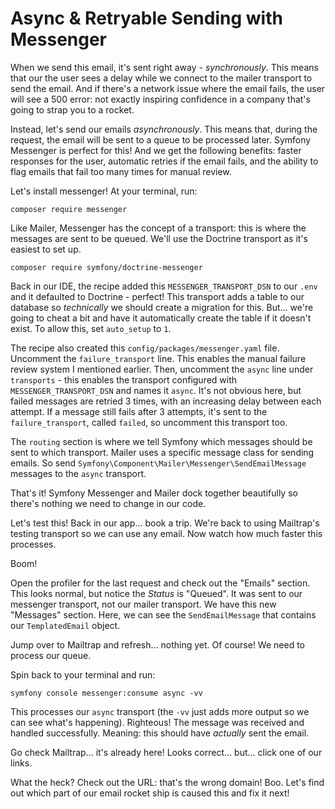# Async & Retryable Sending with Messenger

When we send this email, it's sent right away -
*synchronously*. This means that our the user sees a delay while we connect to the
mailer transport to send the email. And if there's a network issue where the email
fails, the user will see a 500 error: not exactly inspiring confidence in a company
that's going to strap you to a rocket.

Instead, let's send our emails *asynchronously*. This means that, during the
request, the email will be sent to a queue to be processed later. Symfony Messenger
is perfect for this! And we get the following benefits: faster responses for the user,
automatic retries if the email fails, and the ability to flag emails that fail too
many times for manual review.

Let's install messenger! At your terminal, run:

```terminal
composer require messenger
```

Like Mailer, Messenger has the concept of a transport: this is where the messages are
sent to be queued. We'll use the
Doctrine transport as it's easiest to set up.

```terminal
composer require symfony/doctrine-messenger
```

Back in our IDE, the recipe added this `MESSENGER_TRANSPORT_DSN` to our `.env`
and it defaulted to Doctrine - perfect! This transport adds a table to our database
so *technically* we should create a migration for this. But... we're going to cheat a bit
and have it automatically create the table if it doesn't exist. To allow this, set
`auto_setup` to `1`.

The recipe also created this `config/packages/messenger.yaml` file. Uncomment
the `failure_transport` line. This enables the manual failure review system I mentioned
earlier. Then, uncomment the `async` line under `transports` - this enables the transport
configured with `MESSENGER_TRANSPORT_DSN` and names it `async`. It's not obvious here,
but failed messages are retried 3 times, with an increasing delay
between each attempt. If a message still fails after 3 attempts, it's sent to the
`failure_transport`, called `failed`, so uncomment this transport too.

The `routing` section is where we tell Symfony which messages should be sent to which
transport. Mailer uses a specific message class for sending emails. So send
`Symfony\Component\Mailer\Messenger\SendEmailMessage` messages to the `async` transport.

That's it! Symfony Messenger and Mailer dock together beautifully so there's nothing
we need to change in our code.

Let's test this! Back in our app... book a trip. We're back to using
Mailtrap's testing transport so we can use any email. Now watch how much faster this
processes.

Boom!

Open the profiler for the last request and check out the "Emails" section. This looks
normal, but notice the *Status* is "Queued". It was sent to our messenger transport, not
our mailer transport. We have this new "Messages" section. Here, we can see the
`SendEmailMessage` that contains our `TemplatedEmail` object.

Jump over to Mailtrap and refresh... nothing yet. Of course! We need to process our queue.

Spin back to your terminal and run:

```terminal
symfony console messenger:consume async -vv
```

This processes our `async` transport (the `-vv` just adds more output so we can see
what's happening). Righteous! The message was received and
handled successfully. Meaning: this should have *actually* sent the email.

Go check Mailtrap... it's already here! Looks correct... but... click one of our links.

What the heck? Check out the URL: that's the wrong domain! Boo.
Let's find out which part of our email rocket ship is caused this
and fix it next!
